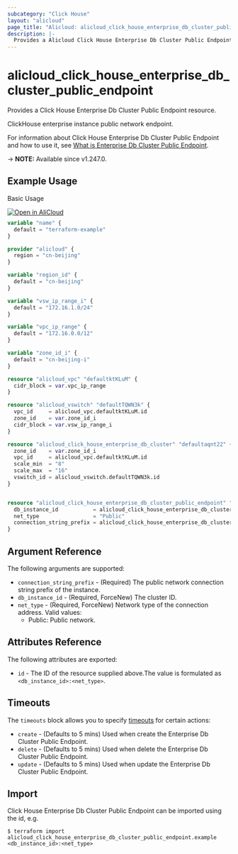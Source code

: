 ```yaml
---
subcategory: "Click House"
layout: "alicloud"
page_title: "Alicloud: alicloud_click_house_enterprise_db_cluster_public_endpoint"
description: |-
  Provides a Alicloud Click House Enterprise Db Cluster Public Endpoint resource.
---
```


# alicloud_click_house_enterprise_db_cluster_public_endpoint

Provides a Click House Enterprise Db Cluster Public Endpoint resource.

ClickHouse enterprise instance public network endpoint.

For information about Click House Enterprise Db Cluster Public Endpoint and how to use it, see [What is Enterprise Db Cluster Public Endpoint](https://next.api.alibabacloud.com/document/clickhouse/2023-05-22/CreateEndpoint).

-> **NOTE:** Available since v1.247.0.

## Example Usage

Basic Usage

<div style="display: block;margin-bottom: 40px;"><div class="oics-button" style="float: right;position: absolute;margin-bottom: 10px;">
  <a href="https://api.aliyun.com/terraform?resource=alicloud_click_house_enterprise_db_cluster_public_endpoint&exampleId=bb2c0cf0-e0ba-620b-21c1-8fd26bcbf09cdd897168&activeTab=example&spm=docs.r.click_house_enterprise_db_cluster_public_endpoint.0.bb2c0cf0e0&intl_lang=EN_US" target="_blank">
    <img alt="Open in AliCloud" src="https://img.alicdn.com/imgextra/i1/O1CN01hjjqXv1uYUlY56FyX_!!6000000006049-55-tps-254-36.svg" style="max-height: 44px; max-width: 100%;">
  </a>
</div></div>

```terraform
variable "name" {
  default = "terraform-example"
}

provider "alicloud" {
  region = "cn-beijing"
}

variable "region_id" {
  default = "cn-beijing"
}

variable "vsw_ip_range_i" {
  default = "172.16.1.0/24"
}

variable "vpc_ip_range" {
  default = "172.16.0.0/12"
}

variable "zone_id_i" {
  default = "cn-beijing-i"
}

resource "alicloud_vpc" "defaultktKLuM" {
  cidr_block = var.vpc_ip_range
}

resource "alicloud_vswitch" "defaultTQWN3k" {
  vpc_id     = alicloud_vpc.defaultktKLuM.id
  zone_id    = var.zone_id_i
  cidr_block = var.vsw_ip_range_i
}

resource "alicloud_click_house_enterprise_db_cluster" "defaultaqnt22" {
  zone_id    = var.zone_id_i
  vpc_id     = alicloud_vpc.defaultktKLuM.id
  scale_min  = "8"
  scale_max  = "16"
  vswitch_id = alicloud_vswitch.defaultTQWN3k.id
}


resource "alicloud_click_house_enterprise_db_cluster_public_endpoint" "default" {
  db_instance_id           = alicloud_click_house_enterprise_db_cluster.defaultaqnt22.id
  net_type                 = "Public"
  connection_string_prefix = alicloud_click_house_enterprise_db_cluster.defaultaqnt22.id
}
```

## Argument Reference

The following arguments are supported:
* `connection_string_prefix` - (Required) The public network connection string prefix of the instance.
* `db_instance_id` - (Required, ForceNew) The cluster ID.
* `net_type` - (Required, ForceNew) Network type of the connection address. Valid values:
  - Public: Public network.

## Attributes Reference

The following attributes are exported:
* `id` - The ID of the resource supplied above.The value is formulated as `<db_instance_id>:<net_type>`.

## Timeouts

The `timeouts` block allows you to specify [timeouts](https://developer.hashicorp.com/terraform/language/resources/syntax#operation-timeouts) for certain actions:
* `create` - (Defaults to 5 mins) Used when create the Enterprise Db Cluster Public Endpoint.
* `delete` - (Defaults to 5 mins) Used when delete the Enterprise Db Cluster Public Endpoint.
* `update` - (Defaults to 5 mins) Used when update the Enterprise Db Cluster Public Endpoint.

## Import

Click House Enterprise Db Cluster Public Endpoint can be imported using the id, e.g.

```shell
$ terraform import alicloud_click_house_enterprise_db_cluster_public_endpoint.example <db_instance_id>:<net_type>
```